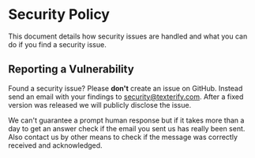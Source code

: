 # Security Policy

This document details how security issues are handled and what you can do if you find a security issue.

## Reporting a Vulnerability

Found a security issue? Please **don't** create an issue on GitHub. Instead send an email with your findings to security@texterify.com. After a fixed version was released we will publicly disclose the issue.

We can't guarantee a prompt human response but if it takes more than a day to get an answer check if the email you sent us has really been sent. Also contact us by other means to check if the message was correctly received and acknowledged.
